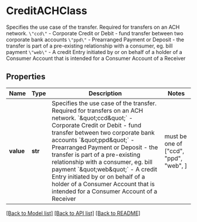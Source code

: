 # CreditACHClass

Specifies the use case of the transfer. Required for transfers on an ACH network.  `\"ccd\"` - Corporate Credit or Debit - fund transfer between two corporate bank accounts  `\"ppd\"` - Prearranged Payment or Deposit - the transfer is part of a pre-existing relationship with a consumer, eg. bill payment  `\"web\"` - A credit Entry initiated by or on behalf of a holder of a Consumer Account that is intended for a Consumer Account of a Receiver

## Properties
Name | Type | Description | Notes
------------ | ------------- | ------------- | -------------
**value** | **str** | Specifies the use case of the transfer. Required for transfers on an ACH network.  &#x60;\&quot;ccd\&quot;&#x60; - Corporate Credit or Debit - fund transfer between two corporate bank accounts  &#x60;\&quot;ppd\&quot;&#x60; - Prearranged Payment or Deposit - the transfer is part of a pre-existing relationship with a consumer, eg. bill payment  &#x60;\&quot;web\&quot;&#x60; - A credit Entry initiated by or on behalf of a holder of a Consumer Account that is intended for a Consumer Account of a Receiver |  must be one of ["ccd", "ppd", "web", ]

[[Back to Model list]](../README.md#documentation-for-models) [[Back to API list]](../README.md#documentation-for-api-endpoints) [[Back to README]](../README.md)


